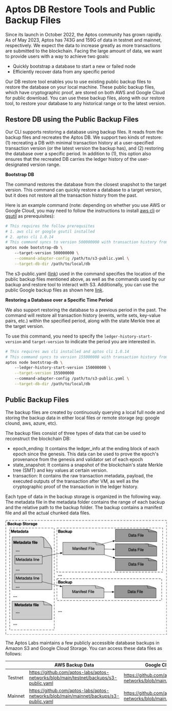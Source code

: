 # Aptos DB Restore Tools and Public Backup Files

Since its launch in October 2022, the Aptos community has grown rapidly. As of May 2023, Aptos has 743G and 159G of data in testnet and mainnet, respectively. We expect the data to increase greatly as more transactions are submitted to the blockchain. Facing the large amount of data, we want to provide users with a way to achieve two goals:

- Quickly bootstrap a database to start a new or failed node
- Efficiently recover data from any specific period

Our DB restore tool enables you to use existing public backup files to restore the database on your local machine. These public backup files, which have cryptographic proof, are stored on both AWS and Google Cloud for public download. You can use these backup files, along with our restore tool, to restore your database to any historical range or to the latest version.

## **Restore DB using the Public Backup Files**

Our CLI supports restoring a database using backup files. It reads from the backup files and recreates the Aptos DB. We support two kinds of restore: (1) recreating a DB with minimal transaction history at a user-specified transaction version (or the latest version the backup has), and (2) restoring the database over a specific period. In addition to (1), this option also ensures that the recreated DB carries the ledger history of the user-designated version range.

**Bootstrap DB**

The command restores the database from the closest snapshot to the target version. This command can quickly restore a database to a target version, but it does not restore all the transaction history from the past.

Here is an example command (note: depending on whether you use AWS or Google Cloud, you may need to follow the instructions to install [aws cli](https://docs.aws.amazon.com/cli/latest/userguide/getting-started-install.html) or [gsutil](https://cloud.google.com/storage/docs/gsutil_install) as prerequisites):

```bash
# This requires the follow prerequsites
# 1. aws cli or google gsutil installed
# 2. aptos cli 1.0.14	
# This command syncs to version 500000000 with transaction history from 500000000 onwards
aptos node bootstrap-db \ 
    --target-version 500000000 \
    --command-adapter-config /path/to/s3-public.yaml \
    --target-db-dir /path/to/local/db
```

The s3-public.yaml ([link](https://github.com/aptos-labs/aptos-networks/blob/main/testnet/backups/s3-public.yaml)) used in the command specifies the location of the public backup files mentioned above, as well as the commands used by our backup and restore tool to interact with S3. Additionally, you can use the public Google backup files as shown here [link](https://github.com/aptos-labs/aptos-networks/blob/main/testnet/backups/gcs.yaml).

**Restoring a Database over a Specific Time Period**

We also support restoring the database to a previous period in the past. The command will restore all transaction history (events, write sets, key-value pairs, etc.) within the specified period, along with the state Merkle tree at the target version.

To use this command, you need to specify the `ledger-history-start-version` and `target-version` to indicate the period you are interested in.

```bash
# This requires aws cli installed and aptos cli 1.0.14	
# This command syncs to version 155000000 with transaction history from 150000000 onwards
aptos node bootstrap-db \ 
    --ledger-history-start-version 150000000 \
    --target-version 155000000 
    --command-adapter-config /path/to/s3-public.yaml \
    --target-db-dir /path/to/local/db
```

## **Public Backup Files**

The backup files are created by continuously querying a local full node and storing the backup data in either local files or remote storage (eg: google clound, aws, azure, etc).

The backup files consist of three types of data that can be used to reconstruct the blockchain DB:

- epoch_ending: It contains the ledger_info at the ending block of each epoch since the genesis. This data can be used to prove the epoch's provenance from the genesis and validator set of each epoch
- state_snapshot: It contains a snapshot of the blockchain's state Merkle tree (SMT) and key values at certain version.
- transaction: It contains the raw transaction metadata, payload, the executed outputs of the transaction after VM, as well as the cryptographic proof of the transaction in the ledger history.

Each type of data in the backup storage is organized in the following way. The metadata file in the metadata folder contains the range of each backup and the relative path to the backup folder. The backup contains a manifest file and all the actual chunked data files.

![image.png](./aptos-db-restore-images/image.png)

The Aptos Labs maintains a few publicly accessible database backups in Amazon S3 and Google Cloud Storage. You can access these data files as follows:

|  | AWS Backup Data | Google Cloud Backup Data  |
| --- | --- | --- |
| Testnet | https://github.com/aptos-labs/aptos-networks/blob/main/testnet/backups/s3-public.yaml | https://github.com/aptos-labs/aptos-networks/blob/main/testnet/backups/gcs.yaml |
| Mainnet | https://github.com/aptos-labs/aptos-networks/blob/main/mainnet/backups/s3-public.yaml | https://github.com/aptos-labs/aptos-networks/blob/main/mainnet/backups/gcs.yaml |